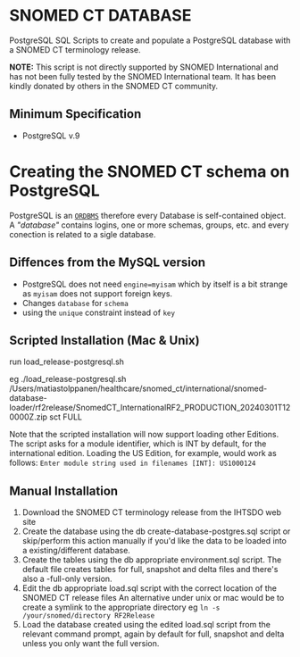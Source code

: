 # SNOMED CT DATABASE

PostgreSQL SQL Scripts to create and populate a PostgreSQL database with a SNOMED CT terminology release.

**NOTE:** This script is not directly supported by SNOMED International and has not been fully tested by the SNOMED International team. It has been kindly donated by others in the SNOMED CT community.

## Minimum Specification

- PostgreSQL v.9

# Creating the SNOMED CT schema on PostgreSQL

PostgreSQL is an [`ORDBMS`](http://en.wikipedia.org/wiki/ORDBMS) therefore every Database is self-contained object. A _"database"_ contains logins, one or more schemas, groups, etc. and every conection is related to a sigle database.

## Diffences from the MySQL version

- PostgreSQL does not need `engine=myisam` which by itself is a bit strange as `myisam` does not support foreign keys.
- Changes `database` for `schema`
- using the `unique` constraint instead of `key`

## Scripted Installation (Mac & Unix)

run load_release-postgresql.sh

<rf2 archive="" location="">
  <schemaname>
  <loadtype -="" delta|snap|full|all="">
</loadtype>
</schemaname>
</rf2>

eg ./load_release-postgresql.sh /Users/matiastolppanen/healthcare/snomed_ct/international/snomed-database-loader/rf2release/SnomedCT_InternationalRF2_PRODUCTION_20240301T120000Z.zip sct FULL

Note that the scripted installation will now support loading other Editions. The script asks for a module identifier, which is INT by default, for the international edition. Loading the US Edition, for example, would work as follows: `Enter module string used in filenames [INT]: US1000124`

## Manual Installation

1. Download the SNOMED CT terminology release from the IHTSDO web site
2. Create the database using the db create-database-postgres.sql script or skip/perform this action manually if you'd like the data to be loaded into a existing/different database.
3. Create the tables using the db appropriate environment.sql script. The default file creates tables for full, snapshot and delta files and there's also a -full-only version.
4. Edit the db appropriate load.sql script with the correct location of the SNOMED CT release files An alternative under unix or mac would be to create a symlink to the appropriate directory eg `ln -s /your/snomed/directory RF2Release`
5. Load the database created using the edited load.sql script from the relevant command prompt, again by default for full, snapshot and delta unless you only want the full version.
